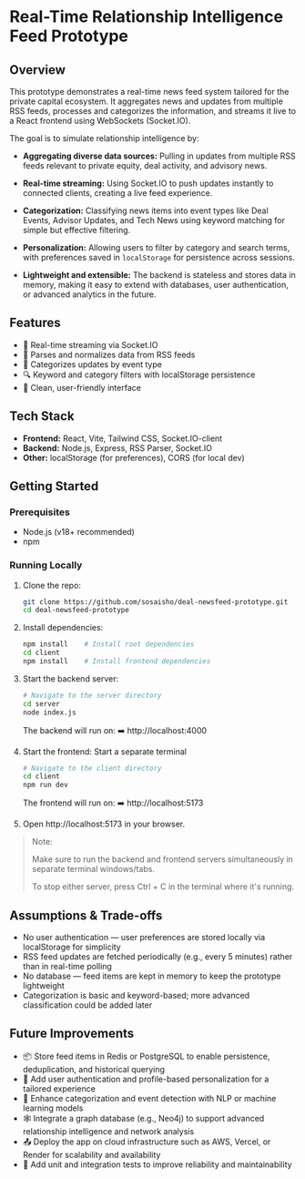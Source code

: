 # Real-Time Relationship Intelligence Feed Prototype

## Overview

This prototype demonstrates a real-time news feed system tailored for the private capital ecosystem. It aggregates news and updates from multiple RSS feeds, processes and categorizes the information, and streams it live to a React frontend using WebSockets (Socket.IO).

The goal is to simulate relationship intelligence by:

- **Aggregating diverse data sources:** Pulling in updates from multiple RSS feeds relevant to private equity, deal activity, and advisory news.

- **Real-time streaming:** Using Socket.IO to push updates instantly to connected clients, creating a live feed experience.

- **Categorization:** Classifying news items into event types like Deal Events, Advisor Updates, and Tech News using keyword matching for simple but effective filtering.

- **Personalization:** Allowing users to filter by category and search terms, with preferences saved in `localStorage` for persistence across sessions.

- **Lightweight and extensible:** The backend is stateless and stores data in memory, making it easy to extend with databases, user authentication, or advanced analytics in the future.

## Features

- 🔄 Real-time streaming via Socket.IO  
- 📰 Parses and normalizes data from RSS feeds  
- 🧠 Categorizes updates by event type  
- 🔍 Keyword and category filters with localStorage persistence  
- 🎯 Clean, user-friendly interface  

## Tech Stack

- **Frontend:** React, Vite, Tailwind CSS, Socket.IO-client  
- **Backend:** Node.js, Express, RSS Parser, Socket.IO  
- **Other:** localStorage (for preferences), CORS (for local dev)  

## Getting Started

### Prerequisites

- Node.js (v18+ recommended)
- npm

### Running Locally
1. Clone the repo:
   
   ```bash
   git clone https://github.com/sosaisho/deal-newsfeed-prototype.git
   cd deal-newsfeed-prototype
   ```

2. Install dependencies:

   ```bash
   npm install    # Install root dependencies
   cd client
   npm install    # Install frontend dependencies
   ```
3. Start the backend server:
   
   ```bash
   # Navigate to the server directory
   cd server
   node index.js
   ```

   The backend will run on:
   ➡️ http://localhost:4000
4.  Start the frontend:
    Start a separate terminal
    ```bash
    # Navigate to the client directory
    cd client
    npm run dev
    ```
    The frontend will run on:
    ➡️ http://localhost:5173

5. Open http://localhost:5173 in your browser.

> Note:
> 
> Make sure to run the backend and frontend servers simultaneously in separate terminal windows/tabs.
> 
> To stop either server, press Ctrl + C in the terminal where it's running.

## Assumptions & Trade-offs

- No user authentication — user preferences are stored locally via localStorage for simplicity
- RSS feed updates are fetched periodically (e.g., every 5 minutes) rather than in real-time polling  
- No database — feed items are kept in memory to keep the prototype lightweight  
- Categorization is basic and keyword-based; more advanced classification could be added later  

## Future Improvements

- 📦 Store feed items in Redis or PostgreSQL to enable persistence, deduplication, and historical querying  
- 🔐 Add user authentication and profile-based personalization for a tailored experience  
- 🧠 Enhance categorization and event detection with NLP or machine learning models  
- 🕸 Integrate a graph database (e.g., Neo4j) to support advanced relationship intelligence and network analysis  
- 📤 Deploy the app on cloud infrastructure such as AWS, Vercel, or Render for scalability and availability
- 🧪 Add unit and integration tests to improve reliability and maintainability

